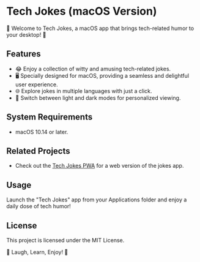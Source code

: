 # Tech Jokes (macOS Version)

🚀 Welcome to Tech Jokes, a macOS app that brings tech-related humor to your desktop! 🤖

## Features

- 😂 Enjoy a collection of witty and amusing tech-related jokes.
- 🖥️ Specially designed for macOS, providing a seamless and delightful user experience.
- 🌐 Explore jokes in multiple languages with just a click.
- 🎨 Switch between light and dark modes for personalized viewing.

## System Requirements

- macOS 10.14 or later.

## Related Projects

- Check out the [Tech Jokes PWA](https://github.com/asadalihaider/tech-jokes) for a web version of the jokes app.

## Usage

Launch the "Tech Jokes" app from your Applications folder and enjoy a daily dose of tech humor!

## License

This project is licensed under the MIT License.

🚀 Laugh, Learn, Enjoy! 🚀
